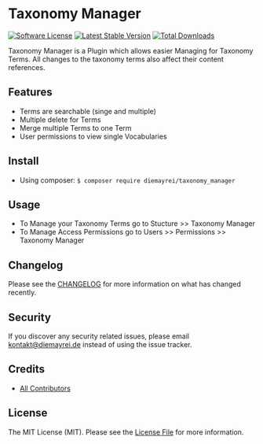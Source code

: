 # Taxonomy Manager

[![Software License][ico-license]](LICENSE.md)
[![Latest Stable Version][ico-githubversion]][link-releases]
[![Total Downloads][ico-downloads]][link-packagist]

Taxonomy Manager is a Plugin which allows easier Managing for Taxonomy Terms.
All changes to the taxonomy terms also affect their content references.

## Features

* Terms are searchable (singe and multiple)
* Multiple delete for Terms
* Merge multiple Terms to one Term
* User permissions to view single Vocabularies

## Install

* Using composer: `$ composer require diemayrei/taxonomy_manager`

## Usage

- To Manage your Taxonomy Terms go to Stucture >> Taxonomy Manager
- To Manage Access Permissions go to Users >> Permissions >> Taxonomy Manager

## Changelog

Please see the [CHANGELOG](CHANGELOG.md) for more information on what has changed recently.

## Security

If you discover any security related issues, please email kontakt@diemayrei.de instead of using the issue tracker.

## Credits

- [All Contributors][link-contributors]

## License

The MIT License (MIT). Please see the [License File](LICENSE.md) for more information.

[ico-license]: https://img.shields.io/badge/license-MIT-brightgreen.svg?style=flat-square
[ico-githubversion]: https://badge.fury.io/gh/dieMAYREI%2Ftaxonomy_manager.svg
[ico-downloads]: https://poser.pugx.org/diemayrei/taxonomy_manager/downloads

[link-releases]: https://github.com/dieMAYREI/taxonomy_manager/releases
[link-contributors]: ../../contributors
[link-packagist]: https://packagist.org/packages/diemayrei/taxonomy_manager

